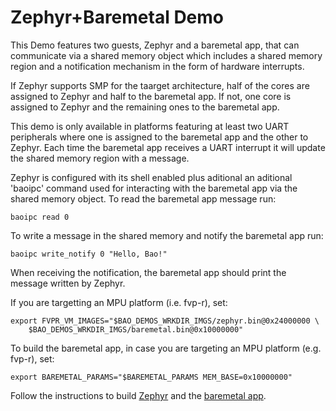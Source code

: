 # Zephyr+Baremetal Demo

This Demo features two guests, Zephyr and a baremetal app, that can communicate
via a shared memory object which includes a shared memory region and a
notification mechanism in the form of hardware interrupts. 

If Zephyr supports SMP for the taarget architecture, half of the cores are
assigned to Zephyr and half to the baremetal app. If not, one core is assigned
to Zephyr and the remaining ones to the baremetal app. 

This demo is only available in platforms featuring at least two UART
peripherals where one is assigned to the baremetal app and the other to Zephyr.
Each time the baremetal app receives a UART interrupt it will update the shared
memory region with a message.

Zephyr is configured with its shell enabled plus aditional an aditional
'baoipc' command used for interacting with the baremetal app via the shared
memory object. To read the baremetal app message run:

```
baoipc read 0
```

To write a message in the shared memory and notify the baremetal app run:

```
baoipc write_notify 0 "Hello, Bao!"
```

When receiving the notification, the baremetal app should print the message
written by Zephyr.

If you are targetting an MPU platform (i.e. fvp-r), set:

```
export FVPR_VM_IMAGES="$BAO_DEMOS_WRKDIR_IMGS/zephyr.bin@0x24000000 \
    $BAO_DEMOS_WRKDIR_IMGS/baremetal.bin@0x10000000"
```

To build the baremetal app, in case you are targeting an MPU platform (e.g.
fvp-r), set:

```
export BAREMETAL_PARAMS="$BAREMETAL_PARAMS MEM_BASE=0x10000000"
```

Follow the instructions to build [Zephyr](../../guests/zephyr/README.md) 
and the [baremetal app](../../guests/baremetal/README.md).
